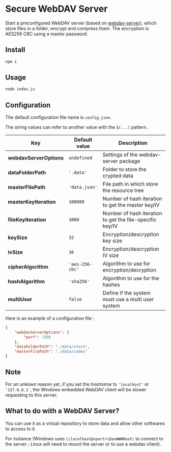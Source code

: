 # Secure WebDAV Server

Start a preconfigured WebDAV server (based on [webdav-server](https://www.npmjs.com/package/webdav-server)), which store files in a folder, encrypt and compress them. The encryption is AES256 CBC using a master password.

## Install

```bash
npm i
```

## Usage

```bash
node index.js
```

## Configuration

The default configuration file name is `config.json`.

The string values can refer to another value with the `$(...)` pattern.

Key | Default value | Description
-|-|-
**webdavServerOptions** | `undefined` | Settings of the webdav-server package
**dataFolderPath** | `'.data'` | Folder to store the crypted data
**masterFilePath** | `'data.json'` | File path in which store the resource tree
**masterKeyIteration** | `100000` | Number of hash iteration to get the master key/IV
**fileKeyIteration** | `1000` | Number of hash iteration to get the file-specific key/IV
**keySize** | `32` | Encryption/descryption key size
**ivSize** | `16` | Encryption/descryption IV size
**cipherAlgorithm** | `'aes-256-cbc'` | Algorithm to use for encryption/decryption
**hashAlgorithm** | `'sha256'` | Algorithm to use for the hashes
**multiUser** | `false` | Define if the system must use a multi user system

Here is an example of a configuration file :
```json
{
    "webdavServerOptions": {
        "port": 1900
    },
    "dataFolderPath": "./data/store",
    "masterFilePath": "./data/index"
}
```

## Note

For an unkown reason yet, if you set the *hostname* to `'localhost'` or `'127.0.0.1'`, the Windows embedded WebDAV client will be slower requesting to this server.

## What to do with a WebDAV Server?

You can use it as a virtual repository to store data and allow other softwares to access to it.

For instance (Windows uses `\\localhost@<port>\DavWWWRoot\` to connect to the server ; Linux will need to mount the server or to use a webdav client).

